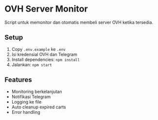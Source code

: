 # OVH Server Monitor

Script untuk memonitor dan otomatis membeli server OVH ketika tersedia.

## Setup

1. Copy `.env.example` ke `.env`
2. Isi kredensial OVH dan Telegram
3. Install dependencies: `npm install`
4. Jalankan: `npm start`

## Features

- Monitoring berkelanjutan
- Notifikasi Telegram
- Logging ke file
- Auto cleanup expired carts
- Error handling
